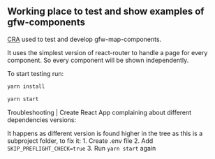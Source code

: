 ## Working place to test and show examples of gfw-components

[CRA](https://github.com/facebook/create-react-app) used to test and develop gfw-map-components.

It uses the simplest version of react-router to handle a page for every component. So every component will be shown independently.

To start testing run:

```bash
yarn install
```

```bash
yarn start
```

Troubleshooting
| Create React App complaining about different dependencies versions:

It happens as different version is found higher in the tree as this is a subproject folder, to fix it:
    1. Create .env file
    2. Add `SKIP_PREFLIGHT_CHECK=true`
    3. Run `yarn start` again
